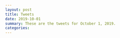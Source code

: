 ```yaml
---
layout: post
title: Tweets
date: 2019-10-01
summary: These are the tweets for October 1, 2019.
categories:
---
```


